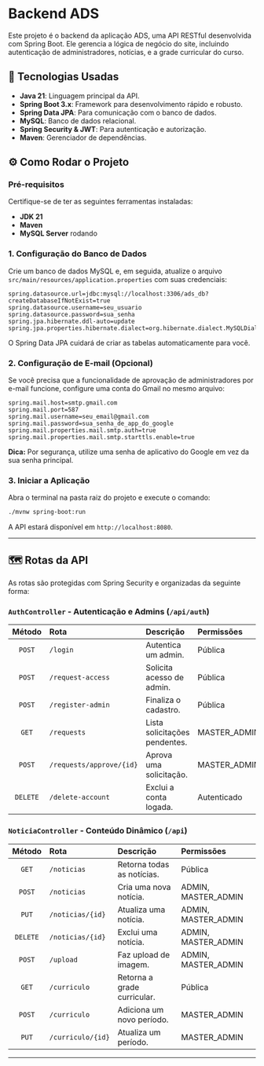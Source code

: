 # Backend ADS

Este projeto é o backend da aplicação ADS, uma API RESTful desenvolvida com Spring Boot. Ele gerencia a lógica de negócio do site, incluindo autenticação de administradores, notícias, e a grade curricular do curso.

## 🚀 Tecnologias Usadas

  * **Java 21**: Linguagem principal da API.
  * **Spring Boot 3.x**: Framework para desenvolvimento rápido e robusto.
  * **Spring Data JPA**: Para comunicação com o banco de dados.
  * **MySQL**: Banco de dados relacional.
  * **Spring Security & JWT**: Para autenticação e autorização.
  * **Maven**: Gerenciador de dependências.

## ⚙️ Como Rodar o Projeto

### Pré-requisitos

Certifique-se de ter as seguintes ferramentas instaladas:

  * **JDK 21**
  * **Maven**
  * **MySQL Server** rodando

### 1\. Configuração do Banco de Dados

Crie um banco de dados MySQL e, em seguida, atualize o arquivo `src/main/resources/application.properties` com suas credenciais:

```properties
spring.datasource.url=jdbc:mysql://localhost:3306/ads_db?createDatabaseIfNotExist=true
spring.datasource.username=seu_usuario
spring.datasource.password=sua_senha
spring.jpa.hibernate.ddl-auto=update
spring.jpa.properties.hibernate.dialect=org.hibernate.dialect.MySQLDialect
```

O Spring Data JPA cuidará de criar as tabelas automaticamente para você.

### 2\. Configuração de E-mail (Opcional)

Se você precisa que a funcionalidade de aprovação de administradores por e-mail funcione, configure uma conta do Gmail no mesmo arquivo:

```properties
spring.mail.host=smtp.gmail.com
spring.mail.port=587
spring.mail.username=seu_email@gmail.com
spring.mail.password=sua_senha_de_app_do_google
spring.mail.properties.mail.smtp.auth=true
spring.mail.properties.mail.smtp.starttls.enable=true
```

**Dica:** Por segurança, utilize uma senha de aplicativo do Google em vez da sua senha principal.

### 3\. Iniciar a Aplicação

Abra o terminal na pasta raiz do projeto e execute o comando:

```bash
./mvnw spring-boot:run
```

A API estará disponível em `http://localhost:8080`.

-----

## 🗺️ Rotas da API

As rotas são protegidas com Spring Security e organizadas da seguinte forma:

### **`AuthController` - Autenticação e Admins (`/api/auth`)**

| Método | Rota | Descrição | Permissões |
|:---:|:---|:---|:---|
| `POST` | `/login` | Autentica um admin. | Pública |
| `POST` | `/request-access` | Solicita acesso de admin. | Pública |
| `POST` | `/register-admin` | Finaliza o cadastro. | Pública |
| `GET` | `/requests` | Lista solicitações pendentes. | MASTER\_ADMIN |
| `POST` | `/requests/approve/{id}` | Aprova uma solicitação. | MASTER\_ADMIN |
| `DELETE` | `/delete-account` | Exclui a conta logada. | Autenticado |

### **`NoticiaController` - Conteúdo Dinâmico (`/api`)**

| Método | Rota | Descrição | Permissões |
|:---:|:---|:---|:---|
| `GET` | `/noticias` | Retorna todas as notícias. | Pública |
| `POST` | `/noticias` | Cria uma nova notícia. | ADMIN, MASTER\_ADMIN |
| `PUT` | `/noticias/{id}` | Atualiza uma notícia. | ADMIN, MASTER\_ADMIN |
| `DELETE` | `/noticias/{id}` | Exclui uma notícia. | ADMIN, MASTER\_ADMIN |
| `POST` | `/upload` | Faz upload de imagem. | ADMIN, MASTER\_ADMIN |
| `GET` | `/curriculo` | Retorna a grade curricular. | Pública |
| `POST` | `/curriculo` | Adiciona um novo período. | MASTER\_ADMIN |
| `PUT` | `/curriculo/{id}` | Atualiza um período. | MASTER\_ADMIN |

-----
